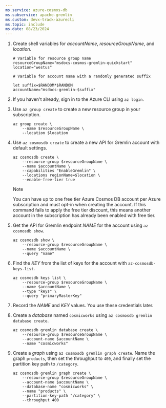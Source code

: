 ```yaml
---
ms.service: azure-cosmos-db
ms.subservice: apache-gremlin
ms.custom: devx-track-azurecli
ms.topic: include
ms.date: 08/23/2024
---
```


1. Create shell variables for *accountName*, *resourceGroupName*, and *location*.

    ```azurecli-interactive
    # Variable for resource group name
    resourceGroupName="msdocs-cosmos-gremlin-quickstart"
    location="westus"
    
    # Variable for account name with a randomly generated suffix
    
    let suffix=$RANDOM*$RANDOM
    accountName="msdocs-gremlin-$suffix"
    ```

1. If you haven't already, sign in to the Azure CLI using `az login`.

1. Use `az group create` to create a new resource group in your subscription.

    ```azurecli-interactive
    az group create \
        --name $resourceGroupName \
        --location $location
    ```

1. Use `az cosmosdb create` to create a new API for Gremlin account with default settings.

    ```azurecli-interactive
    az cosmosdb create \
        --resource-group $resourceGroupName \
        --name $accountName \
        --capabilities "EnableGremlin" \
        --locations regionName=$location \
        --enable-free-tier true
    ```

    > [!NOTE]
    > You can have up to one free tier Azure Cosmos DB account per Azure subscription and must opt-in when creating the account. If this command fails to apply the free tier discount, this means another account in the subscription has already been enabled with free tier.

1. Get the API for Gremlin endpoint *NAME* for the account using `az cosmosdb show`.

    ```azurecli-interactive
    az cosmosdb show \
        --resource-group $resourceGroupName \
        --name $accountName \
        --query "name"
    ```

1. Find the *KEY* from the list of keys for the account with `az-cosmosdb-keys-list`.

    ```azurecli-interactive
    az cosmosdb keys list \
        --resource-group $resourceGroupName \
        --name $accountName \
        --type "keys" \
        --query "primaryMasterKey"
    ```

1. Record the *NAME* and *KEY* values. You use these credentials later.

1. Create a *database* named `cosmicworks` using `az cosmosdb gremlin database create`.

    ```azurecli-interactive
    az cosmosdb gremlin database create \
        --resource-group $resourceGroupName \
        --account-name $accountName \
        --name "cosmicworks"
    ```

1. Create a *graph* using `az cosmosdb gremlin graph create`. Name the graph `products`, then set the throughput to `400`, and finally set the partition key path to `/category`.

    ```azurecli-interactive
    az cosmosdb gremlin graph create \
        --resource-group $resourceGroupName \
        --account-name $accountName \
        --database-name "cosmicworks" \
        --name "products" \
        --partition-key-path "/category" \
        --throughput 400
    ```

